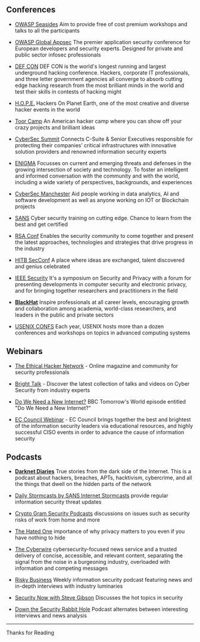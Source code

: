 ## Conferences

-   [OWASP Seasides](https://www.owaspseasides.com/) Aim to provide free of cost premium workshops and talks to all the participants

-   [OWASP Global Appsec](https://www.globalappsec.org/) The premier application security conference for European developers and security experts. Designed for private and public sector infosec professionals

-   [DEF CON](https://defcon.org/) DEF CON is the world's longest running and largest underground hacking conference. Hackers, corporate IT professionals, and three letter government agencies all converge to absorb cutting edge hacking research from the most brilliant minds in the world and test their skills in contests of hacking might

-   [H.O.P.E.](https://hope.net/) Hackers On Planet Earth, one of the most creative and diverse hacker events in the world

-   [Toor Camp](http://toorcamp.toorcon.net/) An American hacker camp where you can show off your crazy projects and brilliant ideas

-   [CyberSec Summit](https://cybersummitusa.com/2017-boston/) Connects C-Suite & Senior Executives responsible for protecting their companies’ critical infrastructures with innovative solution providers and renowned information security experts

-   [ENIGMA](https://www.usenix.org/conference/enigma2017#main%5C) Focusses on current and emerging threats and defenses in the growing intersection of society and technology. To foster an intelligent and informed conversation with the community and with the world, including a wide variety of perspectives, backgrounds, and experiences

-   [CyberSec Manchester](https://infosec-conferences.com/events-in-2019/cyber-security-manchester/) Aid people working in data analytics, AI and software development as well as anyone working on IOT or Blockchain projects

-   [SANS](https://www.sans.org/event/miami-2019) Cyber security training on cutting edge. Chance to learn from the best and get certified

-   [RSA Conf](https://www.rsaconference.com/events/us19) Enables the security community to come together and present the latest approaches, technologies and strategies that drive progress in the industry

-   [HITB SecConf](https://conference.hitb.org/) A place where ideas are exchanged, talent discovered and genius celebrated

-   [IEEE Security](https://www.ieee-security.org/TC/SP2019/) It's a symposium on Security and Privacy with a forum for presenting developments in computer security and electronic privacy, and for bringing together researchers and practitioners in the field

-   [**BlackHat**](https://blackhat.com/) Inspire professionals at all career levels, encouraging growth and collaboration among academia, world-class researchers, and leaders in the public and private sectors

-   [USENIX CONFS](https://www.usenix.org/conferences) Each year, USENIX hosts more than a dozen conferences and workshops on topics in advanced computing systems


## Webinars

-   [The Ethical Hacker Network](https://ethicalhacker.net/) - Online magazine and community for security professionals

-   [Bright Talk](https://www.brighttalk.com/topic/cyber-security/) - Discover the latest collection of talks and videos on Cyber Security from industry experts

 -  [Do We Need a New Internet?](http://www.bbc.co.uk/programmes/p05y10x8) BBC Tomorrow's World episode entitled "Do We Need a New Internet?"

-   [EC Council Webinar](https://ciso.eccouncil.org/webinars/) - EC Council brings together the best and brightest of the information security leaders via educational resources, and highly successful CISO events in order to advance the cause of information security


## Podcasts

-   [**Darknet Diaries**](https://darknetdiaries.com/) True stories from the dark side of the Internet. This is a podcast about hackers, breaches, APTs, hacktivism, cybercrime, and all the things that dwell on the hidden parts of the network

-   [Daily Stormcasts by SANS Internet Stormcasts](https://isc.sans.edu/podcast.html#stormcast) provide regular information security threat updates

-   [Crypto Gram Security Podcasts](https://crypto-gram.libsyn.com/) discussions on issues such as security risks of work from home and more

-   [The Hated One](https://www.youtube.com/channel/UCjr2bPAyPV7t35MvcgT3W8Q) importance of why privacy matters to you even if you have nothing to hide

-   [The Cyberwire](https://www.thecyberwire.com/podcasts/) cybersecurity-focused news service and a trusted delivery of concise, accessible, and relevant content, separating the signal from the noise in a burgeoning industry, overloaded with information and competing messages

-   [Risky Business](http://risky.biz/netcasts/risky-business) Weekly information security podcast featuring news and in-depth interviews with industry luminaries

-   [Security Now with Steve Gibson](https://twit.tv/shows/security-now) Discusses the hot topics in security

-   [Down the Security Rabbit Hole](http://podcast.wh1t3rabbit.net/) Podcast alternates between interesting interviews and news analysis


---------
Thanks for Reading
